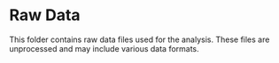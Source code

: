 # Raw Data

This folder contains raw data files used for the analysis. These files are unprocessed and may include various data formats.
